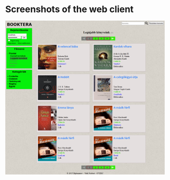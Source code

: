 Screenshots of the web client
=============================

![ScreenShot0060][ScreenShot0060]<br/>



[ScreenShot0060]: https://github.com/nvirth/BookTera/blob/master/Helpers/Screenshots/Web/Web%20-%20StartPage.png "ScreenShot0060"
